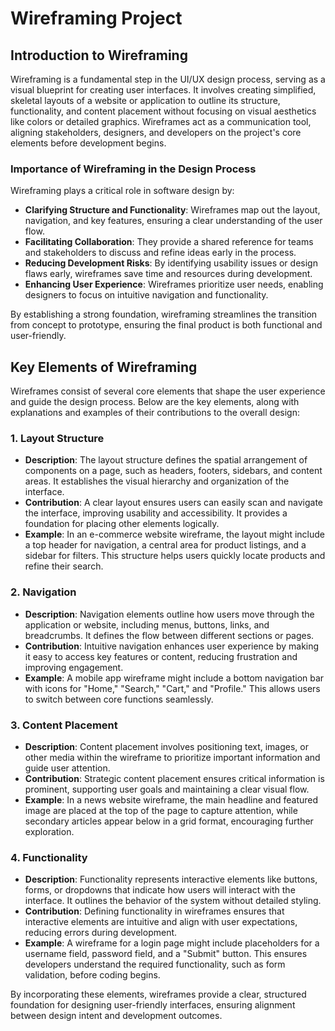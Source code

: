# Wireframing Project

## Introduction to Wireframing

Wireframing is a fundamental step in the UI/UX design process, serving as a visual blueprint for creating user interfaces. It involves creating simplified, skeletal layouts of a website or application to outline its structure, functionality, and content placement without focusing on visual aesthetics like colors or detailed graphics. Wireframes act as a communication tool, aligning stakeholders, designers, and developers on the project's core elements before development begins.

### Importance of Wireframing in the Design Process

Wireframing plays a critical role in software design by:

- **Clarifying Structure and Functionality**: Wireframes map out the layout, navigation, and key features, ensuring a clear understanding of the user flow.
- **Facilitating Collaboration**: They provide a shared reference for teams and stakeholders to discuss and refine ideas early in the process.
- **Reducing Development Risks**: By identifying usability issues or design flaws early, wireframes save time and resources during development.
- **Enhancing User Experience**: Wireframes prioritize user needs, enabling designers to focus on intuitive navigation and functionality.

By establishing a strong foundation, wireframing streamlines the transition from concept to prototype, ensuring the final product is both functional and user-friendly.

## Key Elements of Wireframing

Wireframes consist of several core elements that shape the user experience and guide the design process. Below are the key elements, along with explanations and examples of their contributions to the overall design:

### 1. Layout Structure
- **Description**: The layout structure defines the spatial arrangement of components on a page, such as headers, footers, sidebars, and content areas. It establishes the visual hierarchy and organization of the interface.
- **Contribution**: A clear layout ensures users can easily scan and navigate the interface, improving usability and accessibility. It provides a foundation for placing other elements logically.
- **Example**: In an e-commerce website wireframe, the layout might include a top header for navigation, a central area for product listings, and a sidebar for filters. This structure helps users quickly locate products and refine their search.

### 2. Navigation
- **Description**: Navigation elements outline how users move through the application or website, including menus, buttons, links, and breadcrumbs. It defines the flow between different sections or pages.
- **Contribution**: Intuitive navigation enhances user experience by making it easy to access key features or content, reducing frustration and improving engagement.
- **Example**: A mobile app wireframe might include a bottom navigation bar with icons for "Home," "Search," "Cart," and "Profile." This allows users to switch between core functions seamlessly.

### 3. Content Placement
- **Description**: Content placement involves positioning text, images, or other media within the wireframe to prioritize important information and guide user attention.
- **Contribution**: Strategic content placement ensures critical information is prominent, supporting user goals and maintaining a clear visual flow.
- **Example**: In a news website wireframe, the main headline and featured image are placed at the top of the page to capture attention, while secondary articles appear below in a grid format, encouraging further exploration.

### 4. Functionality
- **Description**: Functionality represents interactive elements like buttons, forms, or dropdowns that indicate how users will interact with the interface. It outlines the behavior of the system without detailed styling.
- **Contribution**: Defining functionality in wireframes ensures that interactive elements are intuitive and align with user expectations, reducing errors during development.
- **Example**: A wireframe for a login page might include placeholders for a username field, password field, and a "Submit" button. This ensures developers understand the required functionality, such as form validation, before coding begins.

By incorporating these elements, wireframes provide a clear, structured foundation for designing user-friendly interfaces, ensuring alignment between design intent and development outcomes.
